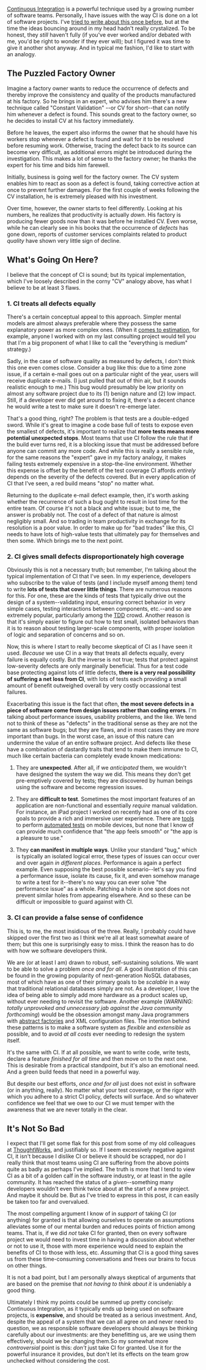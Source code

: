 [Continuous Integration](http://en.wikipedia.org/wiki/Continuous_integration) is a powerful technique used by a growing number of software teams. Personally, I have issues with the way CI is done on a lot of software projects. I've [tried to write about this once before](/posts/being-agile-with-continuous-integration.html), but at the time the ideas bouncing around in my head hadn't really crystalized. To be honest, they *still* haven't fully (if you've ever worked and/or debated with me, you'd be right to wonder if they ever will); but I figured it was time to give it another shot anyway. And in typical me fashion, I'd like to start with an analogy.

## The Puzzled Factory Owner

Imagine a factory owner wants to reduce the occurrence of defects and thereby improve the consistency and quality of the products manufactured at his factory. So he brings in an expert, who advises him there's a new technique called "Constant Validation" --or CV for short--that can notify him whenever a defect is found. This sounds great to the factory owner, so he decides to install CV at his factory immediately.

Before he leaves, the expert also informs the owner that he should have his workers stop whenever a defect is found and wait for it to be resolved before resuming work. Otherwise, tracing the defect back to its source can become very difficult, as additional errors might be introduced during the investigation. This makes a lot of sense to the factory owner; he thanks the expert for his time and bids him farewell.

Initially, business is going well for the factory owner. The CV system enables him to react as soon as a defect is found, taking corrective action at once to prevent further damages. For the first couple of weeks following the CV installation, he is extremely pleased with his investment.

Over time, however, the owner starts to feel differently. Looking at his numbers, he realizes that productivity is actually *down*. His factory is producing fewer goods now than it was before he installed CV. Even worse, while he can clearly see in his books that the occurrence of *defects* has gone down, reports of customer services complaints related to product *quality* have shown very little sign of decline.

## What's Going On Here?

I believe that the concept of CI is sound; but its typical implementation, which I've loosely described in the corny "CV" analogy above, has what I believe to be at least 3 flaws.

### 1. CI treats all defects equally

There's a certain conceptual appeal to this approach. Simpler mental models are almost always preferable where they possess the same explanatory power as more complex ones. (When it [comes to estimation](/posts/the-trick-to-good-ballpark-estimates.html), for example, anyone I worked with on my last consulting project would tell you that I'm a big proponent of what I like to call the "everything is medium" strategy.)

Sadly, in the case of software quality as measured by defects, I don't think this one even comes close. Consider a bug like this: due to a time zone issue, if a certain e-mail goes out on a particular night of the year, users will receive duplicate e-mails. (I just pulled that out of thin air, but it sounds realistic enough to me.) This bug would presumably be low priority on almost any software project due to its (1) benign nature and (2) low impact. Still, if a developer ever did get around to fixing it, there's a decent chance he would write a test to make sure it doesn't re-emerge later.

That's a good thing, right? The problem is that tests are a double-edged sword. While it's great to imagine a code base full of tests to expose even the smallest of defects, it's important to realize that **more tests means more potential unexpected stops**. Most teams that use CI follow the rule that if the build ever turns red, it is a blocking issue that must be addressed before anyone can commit any more code. And while this is really a sensible rule, for the same reasons the "expert" gave in my factory analogy, it makes failing tests extremely expensive in a stop-the-line environment. Whether this expense is offset by the benefit of the test coverage CI affords *entirely* depends on the severity of the defects covered. But in every application of CI that I've seen, a red build means "stop" no matter what.

Returning to the duplicate e-mail defect example, then, it's worth asking whether the recurrence of such a bug ought to result in lost time for the entire team. Of course it's not a black and white issue; but to me, the answer is probably not. The cost of a defect of that nature is almost negligibly small. And so trading in team productivity in exchange for its resolution is a poor value. In order to make up for "bad trades" like this, CI needs to have lots of high-value tests that ultimately pay for themselves and then some. Which brings me to the next point.

### 2. CI gives small defects disproportionately high coverage

Obviously this is not a necessary truth; but remember, I'm talking about the typical implementation of CI that I've seen. In my experience, developers who subscribe to the value of tests (and I include myself among them) tend to write **lots of tests that cover little things**. There are numerous reasons for this. For one, these are the kinds of tests that typically drive out the design of a system--validating input, ensuring correct behavior in very simple cases, testing interactions between components, etc.--and so are extremely popular, particularly among the [TDD](http://en.wikipedia.org/wiki/Test-driven_development) crowd. Another reason is that it's simply easier to figure out how to test small, isolated behaviors than it is to reason about testing larger-scale components, with proper isolation of logic and separation of concerns and so on.

Now, this is where I start to really become skeptical of CI as I have seen it used. *Because* we use CI in a way that treats all defects equally, every failure is equally costly. But the inverse is not true; tests that protect against low-severity defects are only marginally beneficial. Thus for a test code base protecting against lots of little defects, **there is a very real possibility of suffering a net loss from CI**, with lots of tests each providing a small amount of benefit outweighed overall by very costly occassional test failures.

Exacerbating this issue is the fact that often, **the most severe defects in a piece of software come from design issues rather than coding errors**. I'm talking about performance issues, usability problems, and the like. We tend not to think of these as "defects" in the traditional sense as they are not the same as software bugs; but they are flaws, and in most cases they are *more* important than bugs. In the worst case, an issue of this nature can undermine the value of an entire software project. And defects like these have a combination of dastardly traits that tend to make them immune to CI, much like certain bacteria can completely evade known medications:

1. They are **unexpected**. After all, if we *anticipated* them, we wouldn't have designed the system the way we did. This means they don't get pre-emptively covered by tests; they are discovered by human beings using the software and become regression issues.

2. They are **difficult to test**. Sometimes the most important features of an application are non-functional and essentially *require* manual validation. For instance, an iPad project I worked on recently had as one of its core goals to provide a rich and immersive user experience. There are [tools](http://www.testingwithfrank.com/) to perform [automated tests](https://github.com/square/KIF) on mobile devices, but none that I know of can provide much confidence that "the app feels smooth" or "the app is a pleasure to use."

3. They **can manifest in multiple ways**. Unlike your standard "bug," which is typically an isolated logical error, these types of issues can occur over and over again *in different places*. Performance is again a perfect example. Even supposing the best possible scenario--let's say you find a performance issue, isolate its cause, fix it, and even somehow manage to write a test for it--there's no way you can ever solve "the performance issue" as a whole. Patching a hole in one spot does not prevent similar holes from appearing elsewhere. And so these can be difficult or impossible to guard against with CI.

### 3. CI can provide a false sense of confidence

This is, to me, the most insidious of the three. Really, I probably could have skipped over the first two as I think we're all at least somewhat aware of them; but this one is surprisingly easy to miss. I think the reason has to do with how we software developers think.

We are (or at least I am) drawn to robust, self-sustaining solutions. We want to be able to solve a problem *once and for all*. A good illustration of this can be found in the growing popularity of next-generation NoSQL databases, most of which have as one of their primary goals to be *scalable* in a way that traditional relational databases simply are not. As a developer, I love the idea of being able to simply add more hardware as a product scales up, without ever needing to revisit the software. Another example (*WARNING: totally unprovoked and unnecessary jab against the Java community forthcoming*) would be the obsession amongst many Java programmers with [abstract factories](http://en.wikipedia.org/wiki/Abstract_factory_pattern) and XML configuration files. The intention behind these patterns is to make a software system as *flexible* and *extensible* as possible, and to avoid *at all costs* ever needing to redesign the system itself.

It's the same with CI. If at all possible, we want to write code, write tests, declare a feature *finished for all time* and then move on to the next one. This is desirable from a practical standpoint, but it's also an emotional need. And a green build feeds that need in a powerful way.

But despite our best efforts, *once and for all* just does not exist in software (or in anything, really). No matter what your test coverage, or the rigor with which you adhere to a strict CI policy, defects will surface. And so whatever confidence we feel that we owe to our CI we must temper with the awareness that we are never totally in the clear.

## It's Not So Bad

I expect that I'll get some flak for this post from some of my old colleagues at [ThoughtWorks](http://www.thoughtworks.com/), and justifiably so. If I seem excessively negative against CI, it isn't because I dislike CI or believe it should be scrapped, nor do I really think that most teams using CI are suffering from the above points quite as badly as perhaps I've implied. The truth is more that I tend to view CI as a bit of a golden calf in the software industry, or at least in the agile community. It has reached the status of a *given*--something many developers wouldn't even think twice about at the start of a new project. And maybe it should be. But as I've tried to express in this post, it can easily be taken too far and overvalued.

The most compelling argument I know of in *support* of taking CI (or anything) for granted is that allowing ourselves to operate on assumptions alleviates some of our mental burden and reduces points of friction among teams. That is, if we did *not* take CI for granted, then on every software project we would need to invest time in having a discussion about whether or not to use it, those with more experience would need to explain the benefits of CI to those with less, etc. *Assuming* that CI is a good thing saves us from these time-consuming conversations and frees our brains to focus on other things.

It is not a bad point, but I am personally always skeptical of arguments that are based on the premise that *not having to think about it* is undeniably a good thing.

Ultimately I think my points could be summed up pretty concisely: Continuous Integration, as it typically ends up being used on software projects, is **expensive**, and should be treated as a serious investment. And, despite the appeal of a system that we can all agree on and never need to question, we as responsible software developers should always be thinking carefully about our investments: are they benefitting us, are we using them effectively, should we be changing them.So my somewhat more *controversial* point is this: *don't* just take CI for granted. Use it for the powerful insurance it provides, but don't let its effects on the team grow unchecked without considering the cost.
